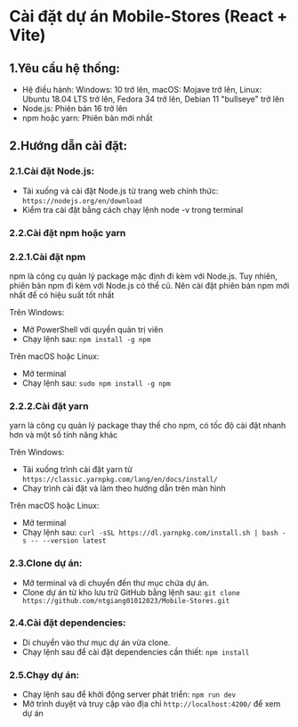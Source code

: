 # Cài đặt dự án Mobile-Stores (React + Vite)

## 1.Yêu cầu hệ thống:

- Hệ điều hành: Windows: 10 trở lên, macOS: Mojave trở lên, Linux: Ubuntu 18.04 LTS trở lên, Fedora 34 trở lên, Debian 11 "bullseye" trở lên
- Node.js: Phiên bản 16 trở lên
- npm hoặc yarn: Phiên bản mới nhất

## 2.Hướng dẫn cài đặt:

### 2.1.Cài đặt Node.js:

- Tải xuống và cài đặt Node.js từ trang web chính thức: `https://nodejs.org/en/download`
- Kiểm tra cài đặt bằng cách chạy lệnh node -v trong terminal

### 2.2.Cài đặt npm hoặc yarn

### 2.2.1.Cài đặt npm

npm là công cụ quản lý package mặc định đi kèm với Node.js. Tuy nhiên, phiên bản npm đi kèm với Node.js có thể cũ. Nên cài đặt phiên bản npm mới nhất để có hiệu suất tốt nhất

Trên Windows:

- Mở PowerShell với quyền quản trị viên
- Chạy lệnh sau: `npm install -g npm`

Trên macOS hoặc Linux:

- Mở terminal
- Chạy lệnh sau: `sudo npm install -g npm`

### 2.2.2.Cài đặt yarn

yarn là công cụ quản lý package thay thế cho npm, có tốc độ cài đặt nhanh hơn và một số tính năng khác

Trên Windows:

- Tải xuống trình cài đặt yarn từ `https://classic.yarnpkg.com/lang/en/docs/install/`
- Chạy trình cài đặt và làm theo hướng dẫn trên màn hình

Trên macOS hoặc Linux:

- Mở terminal
- Chạy lệnh sau: `curl -sSL https://dl.yarnpkg.com/install.sh | bash -s -- --version latest`

### 2.3.Clone dự án:

- Mở terminal và di chuyển đến thư mục chứa dự án.
- Clone dự án từ kho lưu trữ GitHub bằng lệnh sau: `git clone https://github.com/ntgiang01012023/Mobile-Stores.git`

### 2.4.Cài đặt dependencies:

- Di chuyển vào thư mục dự án vừa clone.
- Chạy lệnh sau để cài đặt dependencies cần thiết: `npm install`

### 2.5.Chạy dự án:

- Chạy lệnh sau để khởi động server phát triển: `npm run dev`
- Mở trình duyệt và truy cập vào địa chỉ `http://localhost:4200/` để xem dự án
